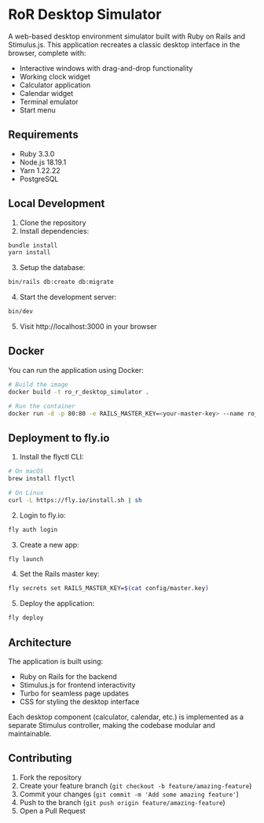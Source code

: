 # RoR Desktop Simulator

A web-based desktop environment simulator built with Ruby on Rails and Stimulus.js. This application recreates a classic desktop interface in the browser, complete with:

- Interactive windows with drag-and-drop functionality
- Working clock widget
- Calculator application
- Calendar widget
- Terminal emulator
- Start menu

## Requirements

- Ruby 3.3.0
- Node.js 18.19.1
- Yarn 1.22.22
- PostgreSQL

## Local Development

1. Clone the repository
2. Install dependencies:
```bash
bundle install
yarn install
```

3. Setup the database:
```bash
bin/rails db:create db:migrate
```

4. Start the development server:
```bash
bin/dev
```

5. Visit http://localhost:3000 in your browser

## Docker

You can run the application using Docker:

```bash
# Build the image
docker build -t ro_r_desktop_simulator .

# Run the container
docker run -d -p 80:80 -e RAILS_MASTER_KEY=<your-master-key> --name ro_r_desktop_simulator ro_r_desktop_simulator
```

## Deployment to fly.io

1. Install the flyctl CLI:
```bash
# On macOS
brew install flyctl

# On Linux
curl -L https://fly.io/install.sh | sh
```

2. Login to fly.io:
```bash
fly auth login
```

3. Create a new app:
```bash
fly launch
```

4. Set the Rails master key:
```bash
fly secrets set RAILS_MASTER_KEY=$(cat config/master.key)
```

5. Deploy the application:
```bash
fly deploy
```

## Architecture

The application is built using:
- Ruby on Rails for the backend
- Stimulus.js for frontend interactivity
- Turbo for seamless page updates
- CSS for styling the desktop interface

Each desktop component (calculator, calendar, etc.) is implemented as a separate Stimulus controller, making the codebase modular and maintainable.

## Contributing

1. Fork the repository
2. Create your feature branch (`git checkout -b feature/amazing-feature`)
3. Commit your changes (`git commit -m 'Add some amazing feature'`)
4. Push to the branch (`git push origin feature/amazing-feature`)
5. Open a Pull Request
